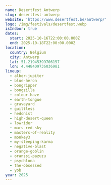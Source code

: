 ```yaml
---
name: Desertfest Antwerp
slug: desertfest-antwerp
website: 'https://www.desertfest.be/antwerp/'
logo: /img/festivals/desertfest.webp
isIndoor: true
dates:
  start: 2025-10-16T22:00:00.000Z
  end: 2025-10-18T22:00:00.000Z
location:
  country: Belgium
  city: Antwerp
  lat: 51.21945399706157
  lon: 4.448409736036981
lineup:
  - alber-jupiter
  - blue-heron
  - bongripper
  - bongzilla
  - colour-haze
  - earth-tongue
  - graveyard
  - guiltless
  - hedonist
  - high-desert-queen
  - lowrider
  - mars-red-sky
  - masters-of-reality
  - monkey3
  - my-sleeping-karma
  - negative-blast
  - orange-goblin
  - oranssi-pazuzu
  - psychlona
  - the-obsessed
  - yob
year: 2025
---
```


